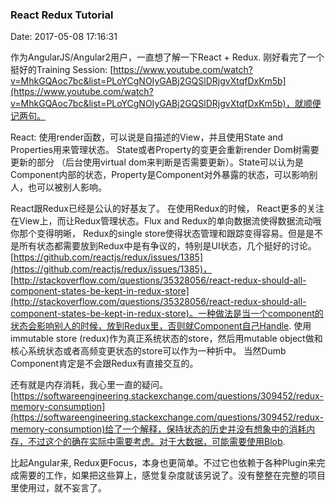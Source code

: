<!--
title: React Redux Tutorial
date: 2017-05-08 17:16:31
tags:
- Web
- React
- Redux
-->
### React Redux Tutorial
Date: 2017-05-08 17:16:31

作为AngularJS/Angular2用户，一直想了解一下React + Redux. 刚好看完了一个挺好的Training Session: [https://www.youtube.com/watch?v=MhkGQAoc7bc&list=PLoYCgNOIyGABj2GQSlDRjgvXtqfDxKm5b](https://www.youtube.com/watch?v=MhkGQAoc7bc&list=PLoYCgNOIyGABj2GQSlDRjgvXtqfDxKm5b)，就顺便记两句。
<!-- more -->

React: 使用render函数，可以说是自描述的View，并且使用State and Properties用来管理状态。 State或者Property的变更会重新render Dom树需要更新的部分 （后台使用virtual dom来判断是否需要更新）。State可以认为是Component内部的状态，Property是Component对外暴露的状态，可以影响别人，也可以被别人影响。

React跟Redux已经是公认的好基友了。 在使用Redux的时候， React更多的关注在View上，而让Redux管理状态。Flux and Redux的单向数据流使得数据流动哦你那个变得明晰， Redux的single store使得状态管理和跟踪变得容易。但是是不是所有状态都需要放到Redux中是有争议的，特别是UI状态，几个挺好的讨论。[https://github.com/reactjs/redux/issues/1385](https://github.com/reactjs/redux/issues/1385)， [http://stackoverflow.com/questions/35328056/react-redux-should-all-component-states-be-kept-in-redux-store](http://stackoverflow.com/questions/35328056/react-redux-should-all-component-states-be-kept-in-redux-store)。一种做法是当一个component的状态会影响别人的时候，放到Redux里，否则就Component自己Handle. 使用immutable store (redux)作为真正系统状态的store，然后用mutable object做和核心系统状态或者高频变更状态的store可以作为一种折中。
当然Dumb Component肯定是不会跟Redux有直接交互的。

还有就是内存消耗，我心里一直的疑问。[https://softwareengineering.stackexchange.com/questions/309452/redux-memory-consumption](https://softwareengineering.stackexchange.com/questions/309452/redux-memory-consumption)给了一个解释，保持状态的历史并没有想象中的消耗内存，不过这个的确在实际中需要考虑。对于大数据，可能需要使用Blob.

比起Angular来, Redux更Focus，本身也更简单。不过它也依赖于各种Plugin来完成需要的工作，如果把这些算上，感觉复杂度就该另说了。没有整整在完整的项目里使用过，就不妄言了。
